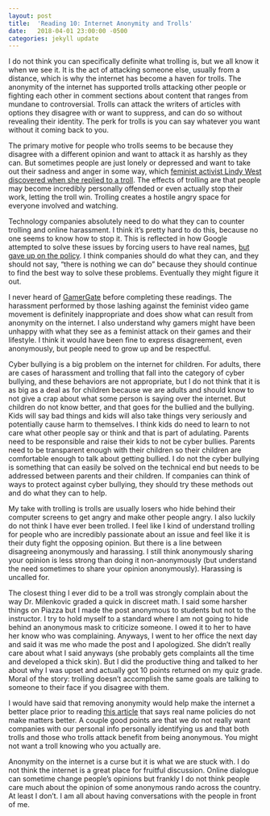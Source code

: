 ```yaml
---
layout: post
title:  'Reading 10: Internet Anonymity and Trolls'
date:   2018-04-01 23:00:00 -0500
categories: jekyll update
---
```

I do not think you can specifically definite what trolling is, but we all know it when we see it.  It is the act of attacking someone else, usually from a distance, which is why the internet has become a haven for trolls.  The anonymity of the internet has supported trolls attacking other people or fighting each other in comment sections about content that ranges from mundane to controversial. Trolls can attack the writers of articles with options they disagree with or want to suppress, and can do so without revealing their identity.  The perk for trolls is you can say whatever you want without it coming back to you.  

The primary motive for people who trolls seems to be because they disagree with a different opinion and want to attack it as harshly as they can.  But sometimes people are just lonely or depressed and want to take out their sadness and anger in some way, which [feminist activist Lindy West discovered when she replied to a troll][west-troll].  The effects of trolling are that people may become incredibly personally offended or even actually stop their work, letting the troll win.  Trolling creates a hostile angry space for everyone involved and watching.

Technology companies absolutely need to do what they can to counter trolling and online harassment.  I think it’s pretty hard to do this, because no one seems to know how to stop it.  This is reflected in how Google attempted to solve these issues by forcing users to have real names, [but gave up on the policy][google-names].  I think companies should do what they can, and they should not say, “there is nothing we can do” because they should continue to find the best way to solve these problems.  Eventually they might figure it out.

I never heard of [GamerGate][gamer-gate] before completing these readings.  The harassment performed by those lashing against the feminist video game movement is definitely inappropriate and does show what can result from anonymity on the internet.  I also understand why gamers might have been unhappy with what they see as a feminist attack on their games and their lifestyle.  I think it would have been fine to express disagreement, even anonymously, but people need to grow up and be respectful.  

Cyber bullying is a big problem on the internet for children.  For adults, there are cases of harassment and trolling that fall into the category of cyber bullying, and these behaviors are not appropriate, but I do not think that it is as big as a deal as for children because we are adults and should know to not give a crap about what some person is saying over the internet.   But children do not know better, and that goes for the bullied and the bullying.  Kids will say bad things and kids will also take things very seriously and potentially cause harm to themselves. I think kids do need to learn to not care what other people say or think and that is part of adulating. Parents need to be responsible and raise their kids to not be cyber bullies.  Parents need to be transparent enough with their children so their children are comfortable enough to talk about getting bullied.  I do not the cyber bullying is something that can easily be solved on the technical end but needs to be addressed between parents and their children.  If companies can think of ways to protect against cyber bullying, they should try these methods out and do what they can to help.

My take with trolling is trolls are usually losers who hide behind their computer screens to get angry and make other people angry.  I also luckily do not think I have ever been trolled.  I feel like I kind of understand trolling for people who are incredibly passionate about an issue and feel like it is their duty fight the opposing opinion.  But there is a line between disagreeing anonymously and harassing.  I still think anonymously sharing your opinion is less strong than doing it non-anonymously (but understand the need sometimes to share your opinion anonymously).  Harassing is uncalled for.  

The closest thing I ever did to be a troll was strongly complain about the way Dr. Milenkovic graded a quick in discreet math. I said some harsher things on Piazza but I made the post anonymous to students but not to the instructor.  I try to hold myself to a standard where I am not going to hide behind an anonymous mask to criticize someone.  I owed it to her to have her know who was complaining.  Anyways, I went to her office the next day and said it was me who made the post and I apologized.  She didn’t really care about what I said anyways (she probably gets complaints all the time and developed a thick skin).  But I did the productive thing and talked to her about why I was upset and actually got 10 points returned on my quiz grade. Moral of the story: trolling doesn’t accomplish the same goals are talking to someone to their face if you disagree with them.

I would have said that removing anonymity would help make the internet a better place prior to reading [this article][real-name] that says real name policies do not make matters better.  A couple good points are that we do not really want companies with our personal info personally identifying us and that both trolls and those who trolls attack benefit from being anonymous.  You might not want a troll knowing who you actually are.

Anonymity on the internet is a curse but it is what we are stuck with.  I do not think the internet is a great place for fruitful discussion.  Online dialogue can sometime change people’s opinions but frankly I do not think people care much about the opinion of some anonymous rando across the country. At least I don’t.  I am all about having conversations with the people in front of me.


[west-troll]: https://www.theguardian.com/society/2015/feb/02/what-happened-confronted-cruellest-troll-lindy-west
[google-names]: http://www.slate.com/blogs/future_tense/2014/07/17/google_plus_finally_ditches_its_ineffective_dangerous_real_name_policy.html
[gamer-gate]: https://www.youtube.com/watch?v=9L_Wmeg7OTU
[real-name]: https://blog.coralproject.net/the-real-name-fallacy/
